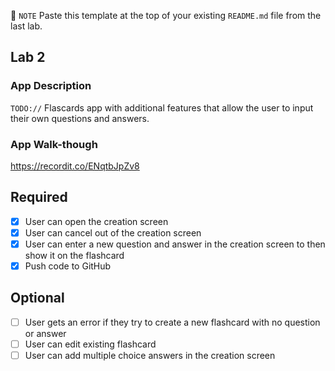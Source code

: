 📝 `NOTE` Paste this template at the top of your existing `README.md` file from the last lab.

## Lab 2

### App Description
`TODO://` Flascards app with additional features that allow the user to input their own questions and answers.

### App Walk-though


<https://recordit.co/ENqtbJpZv8><br>

## Required
- [X] User can open the creation screen
- [X] User can cancel out of the creation screen
- [X] User can enter a new question and answer in the creation screen to then show it on the flashcard
- [X] Push code to GitHub
## Optional
- [ ] User gets an error if they try to create a new flashcard with no question or answer
- [ ] User can edit existing flashcard
- [ ] User can add multiple choice answers in the creation screen

